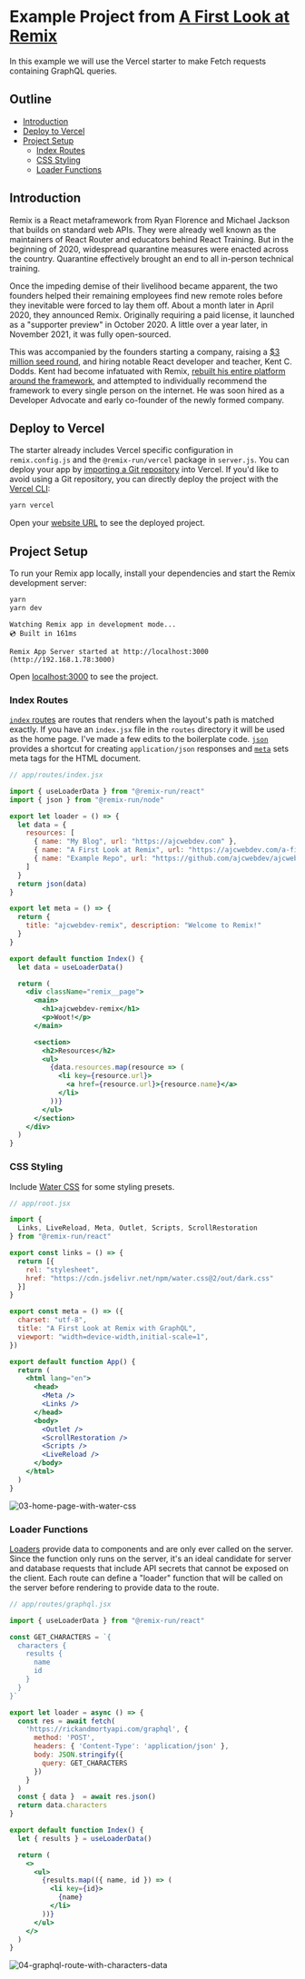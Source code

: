 # Example Project from [A First Look at Remix](https://dev.to/ajcwebdev/a-first-look-at-remix-2cp1)

In this example we will use the Vercel starter to make Fetch requests containing GraphQL queries.

## Outline

* [Introduction](#introduction)
* [Deploy to Vercel](#deploy-to-vercel)
* [Project Setup](#project-setup)
  * [Index Routes](#index-routes)
  * [CSS Styling](#css-styling)
  * [Loader Functions](#loader-functions)

## Introduction

Remix is a React metaframework from Ryan Florence and Michael Jackson that builds on standard web APIs. They were already well known as the maintainers of React Router and educators behind React Training. But in the beginning of 2020, widespread quarantine measures were enacted across the country. Quarantine effectively brought an end to all in-person technical training.

Once the impeding demise of their livelihood became apparent, the two founders helped their remaining employees find new remote roles before they inevitable were forced to lay them off. About a month later in April 2020, they announced Remix. Originally requiring a paid license, it launched as a "supporter preview" in October 2020. A little over a year later, in November 2021, it was fully open-sourced.

This was accompanied by the founders starting a company, raising a [$3 million seed round](https://remix.run/blog/seed-funding-for-remix), and hiring notable React developer and teacher, Kent C. Dodds. Kent had become infatuated with Remix, [rebuilt his entire platform around the framework](https://kentcdodds.com/blog/why-i-love-remix), and attempted to individually recommend the framework to every single person on the internet. He was soon hired as a Developer Advocate and early co-founder of the newly formed company.

## Deploy to Vercel

The starter already includes Vercel specific configuration in `remix.config.js` and the `@remix-run/vercel` package in `server.js`. You can deploy your app by [importing a Git repository](https://vercel.com/new) into Vercel. If you'd like to avoid using a Git repository, you can directly deploy the project with the [Vercel CLI](https://vercel.com/cli):

```bash
yarn vercel
```

Open your [website URL](https://ajcwebdev-remix.vercel.app) to see the deployed project.

## Project Setup

To run your Remix app locally, install your dependencies and start the Remix development server:

```bash
yarn
yarn dev
```

```
Watching Remix app in development mode...
💿 Built in 161ms

Remix App Server started at http://localhost:3000 (http://192.168.1.78:3000)
```

Open [localhost:3000](https://localhost:3000) to see the project.

### Index Routes

[`index` routes](https://remix.run/guides/routing#index-routes) are routes that renders when the layout's path is matched exactly. If you have an `index.jsx` file in the `routes` directory it will be used as the home page. I've made a few edits to the boilerplate code. [`json`](https://remix.run/api/remix#json) provides a shortcut for creating `application/json` responses and [`meta`](https://remix.run/api/conventions#meta) sets meta tags for the HTML document.

```jsx
// app/routes/index.jsx

import { useLoaderData } from "@remix-run/react"
import { json } from "@remix-run/node"

export let loader = () => {
  let data = {
    resources: [
      { name: "My Blog", url: "https://ajcwebdev.com" },
      { name: "A First Look at Remix", url: "https://ajcwebdev.com/a-first-look-at-remix" },
      { name: "Example Repo", url: "https://github.com/ajcwebdev/ajcwebdev-remix" }
    ]
  }
  return json(data)
}

export let meta = () => {
  return {
    title: "ajcwebdev-remix", description: "Welcome to Remix!"
  }
}

export default function Index() {
  let data = useLoaderData()

  return (
    <div className="remix__page">
      <main>
        <h1>ajcwebdev-remix</h1>
        <p>Woot!</p>
      </main>

      <section>        
        <h2>Resources</h2>
        <ul>
          {data.resources.map(resource => (
            <li key={resource.url}>
              <a href={resource.url}>{resource.name}</a>
            </li>
          ))}
        </ul>
      </section>
    </div>
  )
}
```

### CSS Styling

Include [Water CSS](https://watercss.kognise.dev/) for some styling presets.

```jsx
// app/root.jsx

import {
  Links, LiveReload, Meta, Outlet, Scripts, ScrollRestoration
} from "@remix-run/react"

export const links = () => {
  return [{
    rel: "stylesheet",
    href: "https://cdn.jsdelivr.net/npm/water.css@2/out/dark.css"
  }]
}

export const meta = () => ({
  charset: "utf-8",
  title: "A First Look at Remix with GraphQL",
  viewport: "width=device-width,initial-scale=1",
})

export default function App() {
  return (
    <html lang="en">
      <head>
        <Meta />
        <Links />
      </head>
      <body>
        <Outlet />
        <ScrollRestoration />
        <Scripts />
        <LiveReload />
      </body>
    </html>
  )
}
```

![03-home-page-with-water-css](https://dev-to-uploads.s3.amazonaws.com/uploads/articles/demc5fj0o0spog5xz8do.png)

### Loader Functions

[Loaders](https://remix.run/api/conventions#loader) provide data to components and are only ever called on the server. Since the function only runs on the server, it's an ideal candidate for server and database requests that include API secrets that cannot be exposed on the client. Each route can define a "loader" function that will be called on the server before rendering to provide data to the route.

```jsx
// app/routes/graphql.jsx

import { useLoaderData } from "@remix-run/react"

const GET_CHARACTERS = `{
  characters {
    results {
      name
      id
    }
  }
}`

export let loader = async () => {
  const res = await fetch(
    'https://rickandmortyapi.com/graphql', {
      method: 'POST',
      headers: { 'Content-Type': 'application/json' },
      body: JSON.stringify({
        query: GET_CHARACTERS
      })
    }
  )
  const { data }  = await res.json()
  return data.characters
}

export default function Index() {
  let { results } = useLoaderData()

  return (
    <>
      <ul>
        {results.map(({ name, id }) => (
          <li key={id}>
            {name}
          </li>
        ))}
      </ul>
    </>
  )
}
```

![04-graphql-route-with-characters-data](https://dev-to-uploads.s3.amazonaws.com/uploads/articles/swijfauollj5d2tutrk2.png)

